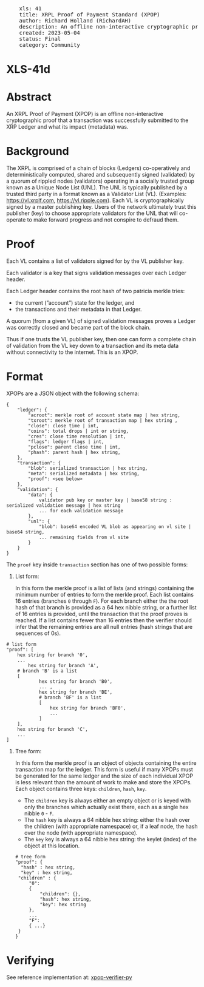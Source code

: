 <pre>
    xls: 41
    title: XRPL Proof of Payment Standard (XPOP)
    author: Richard Holland (RichardAH)
	description: An offline non-interactive cryptographic proof that a transaction was successfully submitted to the XRP Ledger and what its impact (metadata) was
    created: 2023-05-04
    status: Final
    category: Community
</pre>

# XLS-41d

# Abstract

An XRPL Proof of Payment (XPOP) is an offline non-interactive cryptographic proof that a transaction was successfully submitted to the XRP Ledger and what its impact (metadata) was.

# Background

The XRPL is comprised of a chain of blocks (Ledgers) co-operatively and deterministically computed, shared and subsequently signed (validated) by a quorum of rippled nodes (validators) operating in a socially trusted group known as a Unique Node List (UNL). The UNL is typically published by a trusted third party in a format known as a Validator List (VL). (Examples: https://vl.xrplf.com, https://vl.ripple.com). Each VL is cryptographically signed by a master publishing key. Users of the network ultimately trust this publisher (key) to choose appropriate validators for the UNL that will co-operate to make forward progress and not conspire to defraud them.

# Proof

Each VL contains a list of validators signed for by the VL publisher key.

Each validator is a key that signs validation messages over each Ledger header.

Each Ledger header contains the root hash of two patricia merkle tries:

- the current (”account”) state for the ledger, and
- the transactions and their metadata in that Ledger.

A quorum (from a given VL) of signed validation messages proves a Ledger was correctly closed and became part of the block chain.

Thus if one trusts the VL publisher key, then one can form a complete chain of validation from the VL key down to a transaction and its meta data without connectivity to the internet. This is an XPOP.

# Format

XPOPs are a JSON object with the following schema:

```
{
	"ledger": {
		"acroot": merkle root of account state map | hex string,
		"txroot": merkle root of transaction map | hex string ,
		"close": close time | int,
		"coins": total drops | int or string,
		"cres": close time resolution | int,
		"flags": ledger flags | int,
		"pclose": parent close time | int,
		"phash": parent hash | hex string,
	},
	"transaction": {
		"blob": serialized transaction | hex string,
		"meta": serialized metadata | hex string,
		"proof": <see below>
	},
	"validation": {
		"data": {
			validator pub key or master key | base58 string : serialized validation message | hex string
			... for each validation message
		},
		"unl": {
			"blob": base64 encoded VL blob as appearing on vl site | base64 string,
			... remaining fields from vl site
		}
	}
}
```

The `proof` key inside `transaction` section has one of two possible forms:

1. List form:

   In this form the merkle proof is a list of lists (and strings) containing the minimum number of entries to form the merkle proof. Each list contains 16 entries (branches `0` through `F`). For each branch either the the root hash of that branch is provided as a 64 hex nibble string, or a further list of 16 entries is provided, until the transaction that the proof proves is reached. If a list contains fewer than 16 entries then the verifier should infer that the remaining entries are all null entries (hash strings that are sequences of 0s).

```
# list form
"proof": [
	hex string for branch '0',
	...
        hex string for branch 'A',
	# branch 'B' is a list
	[
			hex string for branch 'B0',
			... ,
			hex string for branch 'BE',
			# branch 'BF' is a list
			[
				hex string for branch 'BF0',
				...
			]
	],
	hex string for branch 'C',
	...
]

```

1. Tree form:

   In this form the merkle proof is an object of objects containing the entire transaction map for the ledger. This form is useful if many XPOPs must be generated for the same ledger and the size of each individual XPOP is less relevant than the amount of work to make and store the XPOPs. Each object contains three keys: `children`, `hash`, `key`.
   - The `children` key is always either an empty object or is keyed with only the branches which actually exist there, each as a single hex nibble `0` - `F`.
   - The `hash` key is always a 64 nibble hex string: either the hash over the children (with appropriate namespace) or, if a leaf node, the hash over the node (with appropriate namespace).
   - The `key` key is always a 64 nibble hex string: the keylet (index) of the object at this location.

   ```
   # tree form
   "proof": {
     "hash" : hex string,
     "key" : hex string,
   	"children" : {
   		"0":
   		{
   			"children": {},
   			"hash": hex string,
   			"key": hex string
   		},
   		...
   		"F":
   		{ ...}
   	}
   }
   ```

# Verifying

See reference implementation at: [xpop-verifier-py](https://github.com/RichardAH/xpop-verifier-py/blob/main/verify.py)
